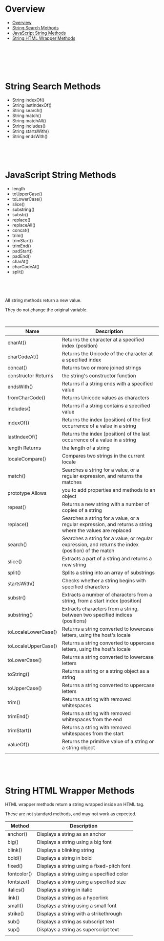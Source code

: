 # Overview

- [Overview](#overview)
- [String Search Methods](#string-search-methods)
- [JavaScript String Methods](#javascript-string-methods)
- [String HTML Wrapper Methods](#string-html-wrapper-methods)

&nbsp;

&nbsp;

&nbsp;

# String Search Methods

- String indexOf()
- String lastIndexOf()
- String search()
- String match()
- String matchAll()
- String includes()
- String startsWith()
- String endsWith()

&nbsp;

&nbsp;

# JavaScript String Methods

- length
- toUpperCase()
- toLowerCase()
- slice()
- substring()
- substr()
- replace()
- replaceAll()
- concat()
- trim()
- trimStart()
- trimEnd()
- padStart()
- padEnd()
- charAt()
- charCodeAt()
- split()

&nbsp;

&nbsp;

All string methods return a new value.

They do not change the original variable.

&nbsp;

| Name                | Description                                                                                                |
| ------------------- | ---------------------------------------------------------------------------------------------------------- |
| charAt()            | Returns the character at a specified index (position)                                                      |
| charCodeAt()        | Returns the Unicode of the character at a specified index                                                  |
| concat()            | Returns two or more joined strings                                                                         |
| constructor Returns | the string's constructor function                                                                          |
| endsWith()          | Returns if a string ends with a specified value                                                            |
| fromCharCode()      | Returns Unicode values as characters                                                                       |
| includes()          | Returns if a string contains a specified value                                                             |
| indexOf()           | Returns the index (position) of the first occurrence of a value in a string                                |
| lastIndexOf()       | Returns the index (position) of the last occurrence of a value in a string                                 |
| length Returns      | the length of a string                                                                                     |
| localeCompare()     | Compares two strings in the current locale                                                                 |
| match()             | Searches a string for a value, or a regular expression, and returns the matches                            |
| prototype Allows    | you to add properties and methods to an object                                                             |
| repeat()            | Returns a new string with a number of copies of a string                                                   |
| replace()           | Searches a string for a value, or a regular expression, and returns a string where the values are replaced |
| search()            | Searches a string for a value, or regular expression, and returns the index (position) of the match        |
| slice()             | Extracts a part of a string and returns a new string                                                       |
| split()             | Splits a string into an array of substrings                                                                |
| startsWith()        | Checks whether a string begins with specified characters                                                   |
| substr()            | Extracts a number of characters from a string, from a start index (position)                               |
| substring()         | Extracts characters from a string, between two specified indices (positions)                               |
| toLocaleLowerCase() | Returns a string converted to lowercase letters, using the host's locale                                   |
| toLocaleUpperCase() | Returns a string converted to uppercase letters, using the host's locale                                   |
| toLowerCase()       | Returns a string converted to lowercase letters                                                            |
| toString()          | Returns a string or a string object as a string                                                            |
| toUpperCase()       | Returns a string converted to uppercase letters                                                            |
| trim()              | Returns a string with removed whitespaces                                                                  |
| trimEnd()           | Returns a string with removed whitespaces from the end                                                     |
| trimStart()         | Returns a string with removed whitespaces from the start                                                   |
| valueOf()           | Returns the primitive value of a string or a string object                                                 |
|                     |                                                                                                            |

&nbsp;

&nbsp;

# String HTML Wrapper Methods

HTML wrapper methods return a string wrapped inside an HTML tag.

These are not standard methods, and may not work as expected.

| Method      | Description                                |
| ----------- | ------------------------------------------ |
| anchor()    | Displays a string as an anchor             |
| big()       | Displays a string using a big font         |
| blink()     | Displays a blinking string                 |
| bold()      | Displays a string in bold                  |
| fixed()     | Displays a string using a fixed-pitch font |
| fontcolor() | Displays a string using a specified color  |
| fontsize()  | Displays a string using a specified size   |
| italics()   | Displays a string in italic                |
| link()      | Displays a string as a hyperlink           |
| small()     | Displays a string using a small font       |
| strike()    | Displays a string with a strikethrough     |
| sub()       | Displays a string as subscript text        |
| sup()       | Displays a string as superscript text      |
|             |                                            |
